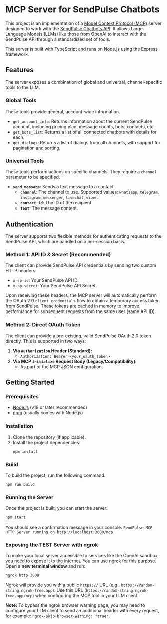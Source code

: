 # MCP Server for SendPulse Chatbots

This project is an implementation of a [Model Context Protocol (MCP)](https://modelcontextprotocol.io/) server designed to work with the [SendPulse Chatbots API](https://sendpulse.com/swagger/chatbots/?lang=en). It allows Large Language Models (LLMs) like those from OpenAI to interact with the SendPulse API through a standardized set of tools.

This server is built with TypeScript and runs on Node.js using the Express framework.

## Features

The server exposes a combination of global and universal, channel-specific tools to the LLM.

### Global Tools

These tools provide general, account-wide information.

- `get_account_info`: Returns information about the current SendPulse account, including pricing plan, message counts, bots, contacts, etc.
- `get_bots_list`: Returns a list of all connected chatbots with details for each.
- `get_dialogs`: Returns a list of dialogs from all channels, with support for pagination and sorting.

### Universal Tools

These tools perform actions on specific channels. They require a `channel` parameter to be specified.

- **`send_message`**: Sends a text message to a contact.
  - **`channel`**: The channel to use. Supported values: `whatsapp`, `telegram`, `instagram`, `messenger`, `livechat`, `viber`.
  - **`contact_id`**: The ID of the recipient.
  - **`text`**: The message content.

## Authentication

The server supports two flexible methods for authenticating requests to the SendPulse API, which are handled on a per-session basis.

### Method 1: API ID & Secret (Recommended)

The client can provide SendPulse API credentials by sending two custom HTTP headers:

- `x-sp-id`: Your SendPulse API ID.
- `x-sp-secret`: Your SendPulse API Secret.

Upon receiving these headers, the MCP server will automatically perform the OAuth 2.0 `client_credentials` flow to obtain a temporary access token from SendPulse. These tokens are cached in memory to improve performance for subsequent requests from the same user (same API ID).

### Method 2: Direct OAuth Token

The client can provide a pre-existing, valid SendPulse OAuth 2.0 token directly. This is supported in two ways:

1.  **Via `Authorization` Header (Standard):**
    - `Authorization: Bearer <your_oauth_token>`
2.  **Via MCP `initialize` Request Body (Legacy/Compatibility):**
    - As part of the MCP JSON configuration.

## Getting Started

### Prerequisites

- [Node.js](https://nodejs.org/) (v18 or later recommended)
- [npm](https://www.npmjs.com/) (usually comes with Node.js)

### Installation

1.  Clone the repository (if applicable).
2.  Install the project dependencies:
    ```bash
    npm install
    ```

### Build

To build the project, run the following command.

```bash
npm run build
```

### Running the Server

Once the project is built, you can start the server:

```bash
npm start
```

You should see a confirmation message in your console:
`SendPulse MCP HTTP Server running on http://localhost:3000/mcp`

### Exposing the TEST Server with ngrok

To make your local server accessible to services like the OpenAI sandbox, you need to expose it to the internet. You can use [ngrok](https://ngrok.com/download) for this purpose. Open a **new terminal window** and run:

```bash
ngrok http 3000
```

Ngrok will provide you with a public `https://` URL (e.g., `https://random-string.ngrok-free.app`). Use this URL (`https://random-string.ngrok-free.app/mcp`) when configuring the MCP tool in your LLM client.

**Note:** To bypass the ngrok browser warning page, you may need to configure your LLM client to send an additional header with every request, for example: `ngrok-skip-browser-warning: "true"`.